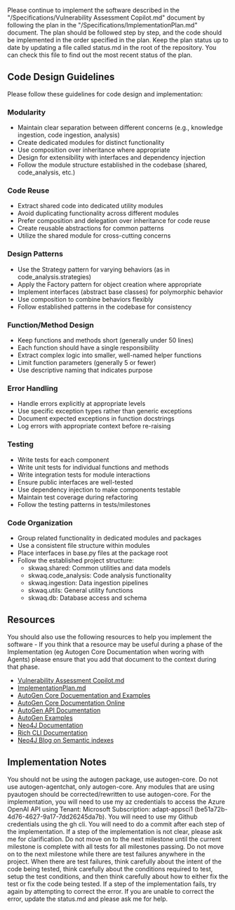 Please continue to implement the software described in the "/Specifications/Vulnerability Assessment Copilot.md" document by following the plan in the "/Specifications/ImplementationPlan.md" document. 
The plan should be followed step by step, and the code should be implemented in the order specified in the plan.
Keep the plan status up to date by updating a file called status.md in the root of the repository. You can check this file to find out the most recent status of the plan.

## Code Design Guidelines

Please follow these guidelines for code design and implementation:

### Modularity
- Maintain clear separation between different concerns (e.g., knowledge ingestion, code ingestion, analysis)
- Create dedicated modules for distinct functionality
- Use composition over inheritance where appropriate
- Design for extensibility with interfaces and dependency injection
- Follow the module structure established in the codebase (shared, code_analysis, etc.)

### Code Reuse
- Extract shared code into dedicated utility modules
- Avoid duplicating functionality across different modules
- Prefer composition and delegation over inheritance for code reuse
- Create reusable abstractions for common patterns
- Utilize the shared module for cross-cutting concerns

### Design Patterns
- Use the Strategy pattern for varying behaviors (as in code_analysis.strategies)
- Apply the Factory pattern for object creation where appropriate
- Implement interfaces (abstract base classes) for polymorphic behavior
- Use composition to combine behaviors flexibly
- Follow established patterns in the codebase for consistency

### Function/Method Design
- Keep functions and methods short (generally under 50 lines)
- Each function should have a single responsibility
- Extract complex logic into smaller, well-named helper functions
- Limit function parameters (generally 5 or fewer)
- Use descriptive naming that indicates purpose

### Error Handling
- Handle errors explicitly at appropriate levels
- Use specific exception types rather than generic exceptions
- Document expected exceptions in function docstrings
- Log errors with appropriate context before re-raising

### Testing
- Write tests for each component
- Write unit tests for individual functions and methods
- Write integration tests for module interactions
- Ensure public interfaces are well-tested
- Use dependency injection to make components testable
- Maintain test coverage during refactoring
- Follow the testing patterns in tests/milestones

### Code Organization
- Group related functionality in dedicated modules and packages
- Use a consistent file structure within modules
- Place interfaces in base.py files at the package root
- Follow the established project structure:
  - skwaq.shared: Common utilities and data models
  - skwaq.code_analysis: Code analysis functionality
  - skwaq.ingestion: Data ingestion pipelines
  - skwaq.utils: General utility functions
  - skwaq.db: Database access and schema

## Resources

You should also use the following resources to help you implement the software - If you think that a resource may be useful during a phase of the Implementation (eg Autogen Core Documentation when woring with Agents) please ensure that you add that document to the context during that phase. 

 - [Vulnerability Assessment Copilot.md](../Specifications/VulnerabilityAssessmentCopilot.md)
 - [ImplementationPlan.md](../Specifications/ImplementationPlan.md)
 - [AutoGen Core Docuementation and Examples](./autogen-doc.md)
 - [AutoGen Core Documentation Online](https://microsoft.github.io/autogen/stable/user-guide/core-user-guide/index.html)
 - [AutoGen API Documentation](https://microsoft.github.io/autogen/stable/api/index.html)
 - [AutoGen Examples](https://microsoft.github.io/autogen/stable/examples/index.html)
 - [Neo4J Documentation](https://neo4j.com/docs/)
 - [Rich CLI Documentation](https://rich.readthedocs.io/en/stable/)
 - [Neo4J Blog on Semantic indexes](https://neo4j.com/blog/developer/knowledge-graph-structured-semantic-search/)

## Implementation Notes

You should not be using the autogen package, use autogen-core. 
Do not use autogen-agentchat, only autogen-core. 
Any modules that are using pyautogen should be corrected/rewritten to use autogen-core. 
For the implementation, you will need to use my az credentials to access the Azure OpenAI API using Tenant: Microsoft
Subscription: adapt-appsci1 (be51a72b-4d76-4627-9a17-7dd26245da7b). You will need to use my Github credentials using the gh cli. You will need to do a commit after each step of the implementation. If a step of the implementation is not clear, please ask me for clarification.
Do not move on to the next milestone until the current milestone is complete with all tests for all milestones passing.
Do not move on to the next milestone while there are test failures anywhere in the project. 
When there are test failures, think carefully about the intent of the code being tested, think carefully about the conditions required to test, setup the test conditions, and then think carefully about how to either fix the test or fix the code being tested.
If a step of the implementation fails, try again by attempting to correct the error. If you are unable to correct the error, update the status.md and please ask me for help.

